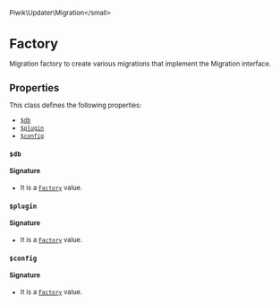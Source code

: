 <small>Piwik\Updater\Migration\</small>

Factory
=======

Migration factory to create various migrations that implement the Migration interface.

Properties
----------

This class defines the following properties:

- [`$db`](#$db)
- [`$plugin`](#$plugin)
- [`$config`](#$config)

<a name="$db" id="$db"></a>
<a name="db" id="db"></a>
### `$db`

#### Signature

- It is a [`Factory`](../../../Piwik/Updater/Migration/Db/Factory.md) value.

<a name="$plugin" id="$plugin"></a>
<a name="plugin" id="plugin"></a>
### `$plugin`

#### Signature

- It is a [`Factory`](../../../Piwik/Updater/Migration/Plugin/Factory.md) value.

<a name="$config" id="$config"></a>
<a name="config" id="config"></a>
### `$config`

#### Signature

- It is a [`Factory`](../../../Piwik/Updater/Migration/Config/Factory.md) value.
